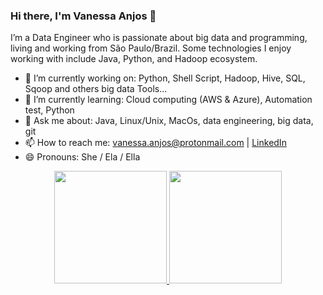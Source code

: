 ### Hi there, I'm Vanessa Anjos 👋

I’m a Data Engineer who is passionate about big data and programming, living and working from São Paulo/Brazil. Some technologies I enjoy working with include Java, Python, and Hadoop ecosystem.

- 🔭 I’m currently working on: Python, Shell Script, Hadoop, Hive, SQL, Sqoop and others big data Tools...
- 🌱 I’m currently learning: Cloud computing (AWS & Azure), Automation test, Python
- 💬 Ask me about: Java, Linux/Unix, MacOs, data engineering, big data, git
- 📫 How to reach me: vanessa.anjos@protonmail.com | [LinkedIn](https://www.linkedin.com/in/vanessa-p-anjos/) 
- 😄 Pronouns: She / Ela / Ella 

<div align="center">
  <a href="https://github.com/vssaAnjos">
  <img height="180em" src="https://github-readme-stats.vercel.app/api?username=vssaAnjos&show_icons=true&theme=dracula&include_all_commits=true&count_private=true"/>
  <img height="180em" src="https://github-readme-stats.vercel.app/api/top-langs/?username=vssaAnjos&layout=compact&langs_count=7&theme=dracula"/>
</div>

  ## 
  <!--
  <div style="display: inline_block"><br>
  <img align="right" alt="Rafa-pic" height="150" style="border-radius:50px;" src="https://media.discordapp.net/attachments/639956127056134178/890373478988013628/Publicacoes_Instagram_1_1.png?width=676&height=676">
</div>
-->
